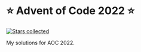 # ⭐️ Advent of Code 2022 ⭐️
[![Stars collected](https://shields.io/static/v1?label=stars%20collected&message=24%20⭐&color=blue)]()

My solutions for AOC 2022.
